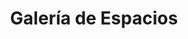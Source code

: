 ---
title: "Galería de Espacios"
meta_title: "Galería - Consultorios Profesionales Belgrano"
description: "Conocé nuestros consultorios y instalaciones en Belgrano. Espacios profesionales habilitados para la práctica de la psicología."
image: "/images/gallery/1.png"

gallery_images:
  - design: "Consultorio 1"
    designer: "Vista Principal"
    image: "/images/gallery/1.png"
  - design: "Consultorio 1"
    designer: "Ventanal al Patio"
    image: "/images/gallery/4.png"
  - design: "Consultorio 1"
    designer: "Área de Trabajo"
    image: "/images/gallery/5.png"
  - design: "Consultorio 2"
    designer: "Vista General"
    image: "/images/gallery/4.png"
  - design: "Consultorio 2"
    designer: "Zona de Sesiones"
    image: "/images/gallery/5.png"
  - design: "Consultorio 3"
    designer: "Espacio Íntimo"
    image: "/images/gallery/6.png"
  - design: "Consultorio 3"
    designer: "Vista al Patio"
    image: "/images/gallery/7.png"
  - design: "Áreas Comunes"
    designer: "Cocina Equipada"
    image: "/images/gallery/8.png"
  - design: "Áreas Comunes"
    designer: "Baño Completo"
    image: "/images/gallery/9.png"
  - design: "Instalaciones"
    designer: "Entrada Principal"
    image: "/images/gallery/10.png"
  - design: "Instalaciones"
    designer: "Pasillo de Acceso"
    image: "/images/gallery/11.png"
  - design: "Exteriores"
    designer: "Patio Interno"
    image: "/images/gallery/12.png"
  - design: "Exteriores"
    designer: "Vista del Árbol"
    image: "/images/gallery/13.png"
  - design: "Ubicación"
    designer: "Frente del Edificio"
    image: "/images/gallery/14.png"
  - design: "Accesibilidad"
    designer: "Rampa de Acceso"
    image: "/images/gallery/15.png"
---